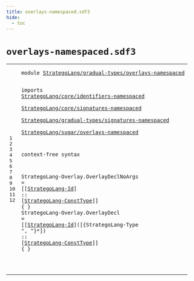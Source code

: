 ```yaml
---
title: overlays-namespaced.sdf3
hide:
  - toc
---
```


# `overlays-namespaced.sdf3`



[pdmosses/stratego/stratego.lang/src-gen/syntax/StrategoLang/gradual-types/overlays-namespaced.sdf3]: https://github.com/pdmosses/stratego/blob/master/stratego.lang/src-gen/syntax/StrategoLang/gradual-types/overlays-namespaced.sdf3 "The source file on GitHub"

<div class="sdf3"><table class="highlighttable"><tbody><tr><td class="linenos"><div class="linenodiv"><pre><span></span>1
2
3
4
5
6
7
8
9
10
11
12
</pre></div></td>
<td class="code"><pre><code><span class="keyword">module</span> <a href="../main-namespaced.sdf3#StrategoLang/gradual-types/overlays-namespaced_261_307" id="StrategoLang/gradual-types/overlays-namespaced_7_53" title="Referenced at ../main-namespaced.sdf3 line 8">StrategoLang/gradual-types/overlays-namespaced</a>

<span class="keyword">imports</span>
  <a href="../../core/identifiers-namespaced.sdf3#StrategoLang/core/identifiers-namespaced_7_47" id="StrategoLang/core/identifiers-namespaced_65_105" title="Defined at ../../core/identifiers-namespaced.sdf3 line 1">StrategoLang/core/identifiers-namespaced</a>        
  <a href="../../core/signatures-namespaced.sdf3#StrategoLang/core/signatures-namespaced_7_46" id="StrategoLang/core/signatures-namespaced_109_148" title="Defined at ../../core/signatures-namespaced.sdf3 line 1">StrategoLang/core/signatures-namespaced</a>        
  <a href="../signatures-namespaced.sdf3#StrategoLang/gradual-types/signatures-namespaced_7_55" id="StrategoLang/gradual-types/signatures-namespaced_152_200" title="Defined at ../signatures-namespaced.sdf3 line 1">StrategoLang/gradual-types/signatures-namespaced</a>        
  <a href="../../sugar/overlays-namespaced.sdf3#StrategoLang/sugar/overlays-namespaced_7_45" id="StrategoLang/sugar/overlays-namespaced_204_242" title="Defined at ../../sugar/overlays-namespaced.sdf3 line 1">StrategoLang/sugar/overlays-namespaced</a>

<span class="keyword">context-free syntax</span>

  <span id="StrategoLang-Overlay_267_287" title="Not referenced locally, nor via imports">StrategoLang-Overlay</span>.<span class="cons_Constructor"><span id="OverlayDeclNoArgs_288_305" title="Not referenced locally, nor via imports">OverlayDeclNoArgs</span></span> = [[<a href="../../core/identifiers-namespaced.sdf3#StrategoLang-Id_645_660" id="StrategoLang-Id_310_325" title="Defined at ../../core/identifiers-namespaced.sdf3 line 27, 29, 49, 50, 51">StrategoLang-Id</a>] <span class="cons_String">::</span> [<a href="../../core/signatures-namespaced.sdf3#StrategoLang-ConstType_1942_1964" id="StrategoLang-ConstType_331_353" title="Defined at ../../core/signatures-namespaced.sdf3 line 52, 56">StrategoLang-ConstType</a>]] { }
  <span id="StrategoLang-Overlay_362_382" title="Not referenced locally, nor via imports">StrategoLang-Overlay</span>.<span class="cons_Constructor"><span id="OverlayDecl_383_394" title="Not referenced locally, nor via imports">OverlayDecl</span></span> = [[<a href="../../core/identifiers-namespaced.sdf3#StrategoLang-Id_645_660" id="StrategoLang-Id_399_414" title="Defined at ../../core/identifiers-namespaced.sdf3 line 27, 29, 49, 50, 51">StrategoLang-Id</a>]<span class="cons_String">(</span>[{StrategoLang-Type <span class="cons_Lit">", "</span>}*]<span class="cons_String">)</span> <span class="cons_String">::</span> [<a href="../../core/signatures-namespaced.sdf3#StrategoLang-ConstType_1942_1964" id="StrategoLang-ConstType_449_471" title="Defined at ../../core/signatures-namespaced.sdf3 line 52, 56">StrategoLang-ConstType</a>]] { }

</code></pre></td></tr></tbody></table></div>